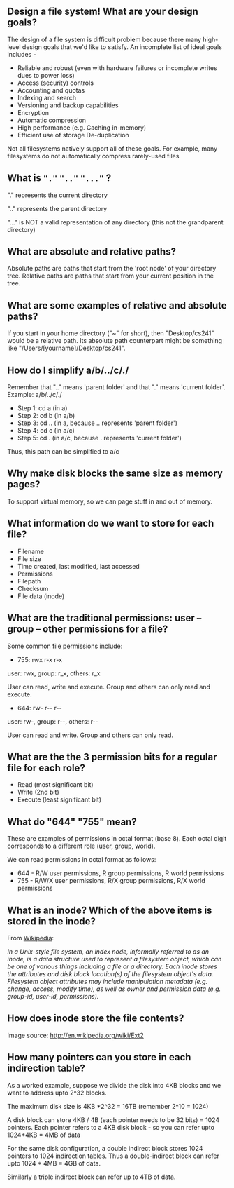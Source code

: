 
## Design a file system! What are your design goals?
The design of a file system is difficult problem because there many high-level design goals that we'd like to satisfy. An incomplete list of ideal goals includes - 

* Reliable and robust (even with hardware failures or incomplete writes dues to power loss)
* Access (security) controls
* Accounting and quotas
* Indexing and search
* Versioning and backup capabilities
* Encryption
* Automatic compression
* High performance (e.g. Caching in-memory)
* Efficient use of storage De-duplication

Not all filesystems natively support all of these goals. For example, many filesystems do not automatically compress rarely-used files

## What is  `"."` 	`".."` `"..."` ?
"." represents the current directory  

".." represents the parent directory  

"..." is NOT a valid representation of any directory (this not the grandparent directory)

## What are absolute and relative paths?
Absolute paths are paths that start from the 'root node' of your directory tree. Relative paths are paths that start from your current position in the tree.

## What are some examples of relative and absolute paths?
If you start in your home directory ("~" for short), then "Desktop/cs241" would be a relative path. Its absolute path counterpart might be something like "/Users/[yourname]/Desktop/cs241".

## How do I simplify a/b/../c/./
Remember that ".." means 'parent folder' and that "." means 'current folder'.
Example: a/b/../c/./
- Step 1: cd a (in a)
- Step 2: cd b (in a/b)
- Step 3: cd .. (in a, because .. represents 'parent folder')
- Step 4: cd c (in a/c)
- Step 5: cd . (in a/c, because . represents 'current folder')

Thus, this path can be simplified to a/c

## Why make disk blocks the same size as memory pages?
To support virtual memory, so we can page stuff in and out of memory.

## What information do we want to store for each file?
* Filename
* File size
* Time created, last modified, last accessed
* Permissions
* Filepath
* Checksum
* File data (inode)

## What are the traditional permissions: user – group – other permissions for a file?
Some common file permissions include:
* 755: rwx r-x r-x

user: rwx, group: r_x, others: r_x

User can read, write and execute. Group and others can only read and execute.
* 644: rw- r-- r--

user: rw-, group: r--, others: r--

User can read and write. Group and others can only read.

## What are the the 3 permission bits for a regular file for each role?
* Read (most significant bit)  
* Write (2nd bit)  
* Execute (least significant bit)

## What do "644" "755" mean?
These are examples of permissions in octal format (base 8). Each octal digit corresponds to a different role (user, group, world).

We can read permissions in octal format as follows:  
* 644 - R/W user permissions, R group permissions, R world permissions  
* 755 - R/W/X user permissions, R/X group permissions, R/X world permissions


## What is an inode? Which of the above items is stored in the inode?
From [Wikipedia](http://en.wikipedia.org/wiki/Inode):

_In a Unix-style file system, an index node, informally referred to as an inode, is a data structure used to represent a filesystem object, which can be one of various things including a file or a directory. Each inode stores the attributes and disk block location(s) of the filesystem object's data. Filesystem object attributes may include manipulation metadata (e.g. change, access, modify time), as well as owner and permission data (e.g. group-id, user-id, permissions)._

## How does inode store the file contents?
 
Image source: http://en.wikipedia.org/wiki/Ext2 
## How many pointers can you store in each indirection table? 
As a worked example, suppose we divide the disk into 4KB blocks and we want to address upto 2^32 blocks.

The maximum disk size is 4KB *2^32 = 16TB  (remember 2^10 = 1024)

A disk block can store 4KB / 4B (each pointer needs to be 32 bits) = 1024 pointers. Each pointer refers to a 4KB disk block - so you can refer upto 1024*4KB = 4MB of data

For the same disk configuration, a double indirect block stores 1024 pointers to 1024 indirection tables. Thus a double-indirect block can refer upto 1024 * 4MB = 4GB of data.

Similarly a triple indirect block can refer up to 4TB of data.